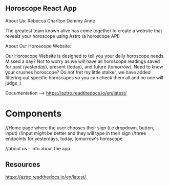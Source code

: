 ## Horoscope React App
About Us:
Rebecca
Charlton
Demmy 
Anne

The greatest team known alive has come together to create a website that reveals your horoscope using Aztro (a horoscope API)

About Our Horoscope Website:

Our Horoscope Website is designed to tell you your daily horoscope needs. Missed a day? Not to worry as we will have all horoscope readings saved for past (yesterday), present (today), and future (tomorrow). Need to know your crushes horoscope? Do not fret my little stalker, we have added filtering out specific horoscopes so you can check them all and no one will judge ;)

Documentation --> https://aztro.readthedocs.io/en/latest/

# Components 
//Home page where the user chooses their sign (i.e dropdown, button, input)
//input might be better and they will type in their sign
//three endpoints for yesterdays, today, tomorrow's horoscope

//about us - info about the app


## Resources 
https://aztro.readthedocs.io/en/latest/


